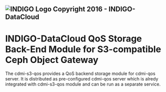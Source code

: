 ![INDIGO Logo](https://www.indigo-datacloud.eu/sites/default/files/logo_new_1.png)
Copyright 2016 - INDIGO-DataCloud
---
# INDIGO-DataCloud QoS Storage Back-End Module for S3-compatible Ceph Object Gateway

The cdmi-s3-qos provides a QoS backend storage module for cdmi-qos server. It is distributed as pre-configured cdmi-qos server which is alredy integrated with cdmi-s3-qos module and can be run as a separate service.